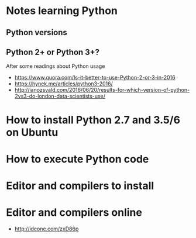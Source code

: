 
# Notes learning Python

## Python versions


## Python 2+ or Python 3+?

After some readings about Python usage 

* https://www.quora.com/Is-it-better-to-use-Python-2-or-3-in-2016
* https://hynek.me/articles/python3-2016/
* http://ianozsvald.com/2016/06/20/results-for-which-version-of-python-2vs3-do-london-data-scientists-use/

# How to install Python 2.7 and 3.5/6 on Ubuntu

# How to execute Python code

# Editor and compilers to install


# Editor and compilers online 

* http://ideone.com/zxD86p

